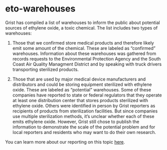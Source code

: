 # eto-warehouses
Grist has compiled a list of warehouses to inform the public about potential sources of ethylene oxide, a toxic chemical. The list includes two types of warehouses:

1. Those that we confirmed store medical products and therefore likely emit some amount of the chemical. These are labeled as “confirmed” warehouses. Information about these warehouses was gathered from records requests to the Environmental Protection Agency and the South Coast Air Quality Managment District and by speaking with truck drivers transporting sterilized products. 

2. Those that are used by major medical device manufacturers and distributors and could be storing equipment sterilized with ethylene oxide. These are labeled as “potential” warehouses. Some of these companies have reported to state or federal regulators that they operate at least one distribution center that stores products sterilized with ethylene oxide. Others were identified in person by Grist reporters as recipients of products from sterilization facilities. But since companies use multiple sterilization methods, it’s unclear whether each of these emits ethylene oxide. However, Grist still chose to publish the information to demonstrate the scale of the potential problem and for local reporters and residents who may want to do their own research. 

You can learn more about our reporting on this topic [here](https://grist.org/health/ethylene-oxide-el-paso-texas-unregulated-toxic-warehouse/). 

